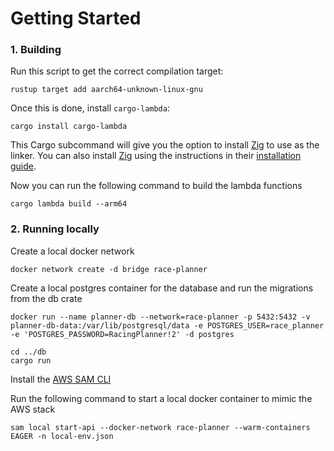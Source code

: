 ﻿# Getting Started

### 1. Building
Run this script to get the correct compilation target:

```shell
rustup target add aarch64-unknown-linux-gnu
```

Once this is done, install `cargo-lambda`:

```shell
cargo install cargo-lambda
```


This Cargo subcommand will give you the option to install [Zig](https://ziglang.org/) to use as the linker. You can also install [Zig](https://ziglang.org/) using the instructions in their [installation guide](https://ziglang.org/learn/getting-started/#installing-zig).

Now you can run the following command to build the lambda functions

```shell
cargo lambda build --arm64
```

### 2. Running locally
Create a local docker network

```shell
docker network create -d bridge race-planner
```

Create a local postgres container for the database and run the migrations from the db crate

```shell
docker run --name planner-db --network=race-planner -p 5432:5432 -v planner-db-data:/var/lib/postgresql/data -e POSTGRES_USER=race_planner -e 'POSTGRES_PASSWORD=RacingPlanner!2' -d postgres

cd ../db
cargo run
```

Install the [AWS SAM CLI](https://github.com/aws/aws-sam-cli)

Run the following command to start a local docker container to mimic the AWS stack
```shell
sam local start-api --docker-network race-planner --warm-containers EAGER -n local-env.json
```